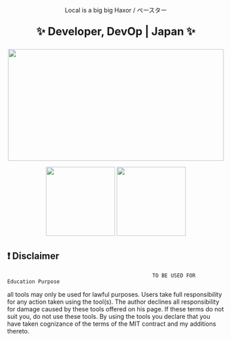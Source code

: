 <p align="center"> Local is a big big Haxor / ペースター </p align="center">
<p align="center">

<p align="center" style="font-size:25px;font-weight:bold;"> ✨ Developer, DevOp | Japan ✨ </p>
<p align="center">  <a href="https://discord.gg/PGPuTxzX"><img width="500" height="259" src="https://media.giphy.com/media/4edx0TGrxhhnnCTgO4/giphy.gif"></a></p>

<p align="center">
<img height="160" src="https://github-readme-stats.vercel.app/api?username=9ha&show_icons=true"> <img height="160" src="https://github-readme-stats.vercel.app/api/top-langs/?username=9ha&langs_count=5&layout=compact">
</p>

## :exclamation: Disclaimer
                                                   TO BE USED FOR Education Purpose

all tools may only be used for lawful purposes. Users take full responsibility for any action taken using the tool(s). The author declines all responsibility for damage caused by these tools offered on his page. If these terms do not suit you, do not use these tools.
By using the tools you declare that you have taken cognizance of the terms of the MIT contract and my additions thereto.
